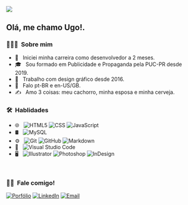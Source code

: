 <img src="https://user-images.githubusercontent.com/38115792/178575397-8adc7634-e0e0-4feb-a85c-9e8ffd32f338.jpg">

<h2> Olá, me chamo Ugo!.</h2>

<h3> 👨🏻‍💻 &nbsp;Sobre mim </h3>

- 🤔 &nbsp; Iniciei minha carreira como desenvolvedor a 2 meses.
- 🎓 &nbsp; Sou formado em Publicidade e Propaganda pela PUC-PR desde 2019.
- 💼 &nbsp; Trabalho com design gráfico desde 2016.
- 🌱 &nbsp; Falo pt-BR e en-US/GB.
- ✍️ &nbsp; Amo 3 coisas: meu cachorro, minha esposa e minha cerveja.

<h3> 🛠 &nbsp;Hablidades</h3>

- 🌐 &nbsp;
  ![HTML5](https://img.shields.io/badge/-HTML5-333333?style=flat&logo=HTML5)
  ![CSS](https://img.shields.io/badge/-CSS-333333?style=flat&logo=CSS3&logoColor=1572B6)
  ![JavaScript](https://img.shields.io/badge/-JavaScript-333333?style=flat&logo=javascript)
- 🛢 &nbsp;
  ![MySQL](https://img.shields.io/badge/-MySQL-333333?style=flat&logo=mysql)
- ⚙️ &nbsp;
  ![Git](https://img.shields.io/badge/-Git-333333?style=flat&logo=git)
  ![GitHub](https://img.shields.io/badge/-GitHub-333333?style=flat&logo=github)
  ![Markdown](https://img.shields.io/badge/-Markdown-333333?style=flat&logo=markdown)
- 🔧 &nbsp;
  ![Visual Studio Code](https://img.shields.io/badge/-Visual%20Studio%20Code-333333?style=flat&logo=visual-studio-code&logoColor=007ACC)
- 🖥 &nbsp;
  ![Illustrator](https://img.shields.io/badge/-Illustrator-333333?style=flat&logo=adobe-illustrator)
  ![Photoshop](https://img.shields.io/badge/-Photoshop-333333?style=flat&logo=adobe-photoshop)
  ![InDesign](https://img.shields.io/badge/-InDesign-333333?style=flat&logo=adobe-indesign)

<br/>

<h3> 🤝🏻 &nbsp;Fale comigo!</h3>

<p align="left">
<a href="https://digicom.myportfolio.com/"><img alt="Porfólio" src="https://img.shields.io/badge/Website-www.digicom.myportfolio.com-blue?style=flat-square&logo=google-chrome"></a>
<a href="https://www.linkedin.com/in/urr/"><img alt="LinkedIn" src="https://img.shields.io/badge/LinkedIn-Ugo Ramos-blue?style=flat-square&logo=linkedin"></a>
<a href="mailto:ugorramos2014@gmail.com"><img alt="Email" src="https://img.shields.io/badge/Email-ugorramos2014@gmail.com-blue?style=flat-square&logo=gmail"></a>
</p>
